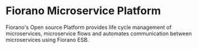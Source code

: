 # Fiorano Microservice Platform
Fiorano's Open source Platform provides life cycle management of microservices, microservice flows and automates communication between microservices using Fiorano ESB. 
